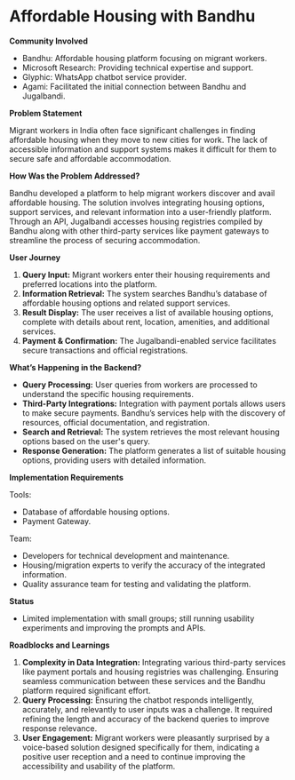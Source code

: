 # Affordable Housing with Bandhu

**Community Involved**

* Bandhu: Affordable housing platform focusing on migrant workers.
* Microsoft Research: Providing technical expertise and support.
* Glyphic: WhatsApp chatbot service provider.
* Agami: Facilitated the initial connection between Bandhu and Jugalbandi.

**Problem Statement**

Migrant workers in India often face significant challenges in finding affordable housing when they move to new cities for work. The lack of accessible information and support systems makes it difficult for them to secure safe and affordable accommodation.

**How Was the Problem Addressed?**

Bandhu developed a platform to help migrant workers discover and avail affordable housing. The solution involves integrating housing options, support services, and relevant information into a user-friendly platform. Through an API, Jugalbandi accesses housing registries compiled by Bandhu along with other third-party services like payment gateways to streamline the process of securing accommodation.

**User Journey**

1. **Query Input:** Migrant workers enter their housing requirements and preferred locations into the platform.
2. **Information Retrieval:** The system searches Bandhu’s database of affordable housing options and related support services.
3. **Result Display:** The user receives a list of available housing options, complete with details about rent, location, amenities, and additional services.
4. **Payment & Confirmation:** The Jugalbandi-enabled service facilitates secure transactions and official registrations.

**What’s Happening in the Backend?**

* **Query Processing:** User queries from workers are processed to understand the specific housing requirements.
* **Third-Party Integrations:** Integration with payment portals allows users to make secure payments. Bandhu’s services help with the discovery of resources, official documentation, and registration.
* **Search and Retrieval:** The system retrieves the most relevant housing options based on the user's query.
* **Response Generation:** The platform generates a list of suitable housing options, providing users with detailed information.

**Implementation Requirements**

Tools:

* Database of affordable housing options.
* Payment Gateway.

Team:

* Developers for technical development and maintenance.
* Housing/migration experts to verify the accuracy of the integrated information.
* Quality assurance team for testing and validating the platform.

**Status**

* Limited implementation with small groups; still running usability experiments and improving the prompts and APIs.

**Roadblocks and Learnings**

1. **Complexity in Data Integration:** Integrating various third-party services like payment portals and housing registries was challenging. Ensuring seamless communication between these services and the Bandhu platform required significant effort.
2. **Query Processing:** Ensuring the chatbot responds intelligently, accurately, and relevantly to user inputs was a challenge. It required refining the length and accuracy of the backend queries to improve response relevance.
3. **User Engagement:** Migrant workers were pleasantly surprised by a voice-based solution designed specifically for them, indicating a positive user reception and a need to continue improving the accessibility and usability of the platform.
